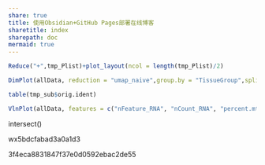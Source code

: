 ```yaml
---
share: true
title: 使用Obsidian+GitHub Pages部署在线博客
sharetitle: index
sharepath: doc
mermaid: true
---
```


```R
Reduce("+",tmp_Plist)+plot_layout(ncol = length(tmp_Plist)/2)

DimPlot(allData, reduction = "umap_naive",group.by = "TissueGroup",split.by = "TissueGroup",ncol = 6,pt.size = 1.5)

table(tmp_sub$orig.ident)

VlnPlot(allData, features = c("nFeature_RNA", "nCount_RNA", "percent.mt"),group.by = "orig.ident", ncol = 3,pt.size = 0)
```

intersect()

wx5bdcfabad3a0a1d3

3f4eca8831847f37e0d0592ebac2de55
